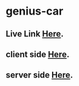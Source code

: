 # genius-car

## Live Link [Here](https://genius-car-84827.web.app/).

## client side [Here](https://github.com/itskawsarjamil/genius-car-client).

## server side [Here](https://github.com/itskawsarjamil/genius-car-server).
